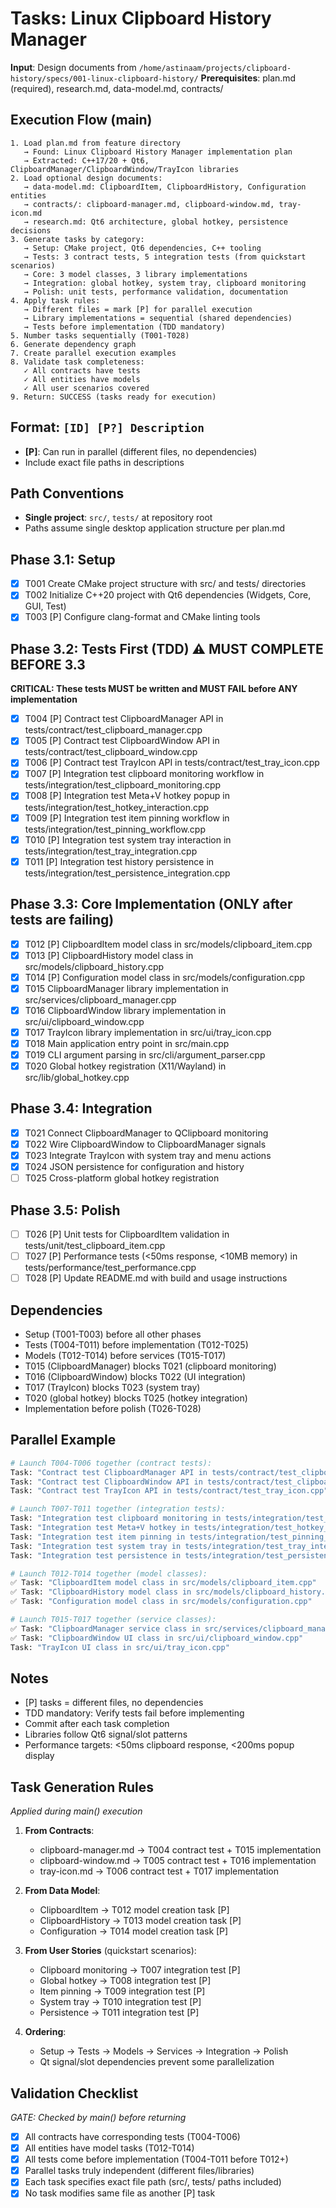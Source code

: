 # Tasks: Linux Clipboard History Manager

**Input**: Design documents from `/home/astinaam/projects/clipboard-history/specs/001-linux-clipboard-history/`
**Prerequisites**: plan.md (required), research.md, data-model.md, contracts/

## Execution Flow (main)
```
1. Load plan.md from feature directory
   → Found: Linux Clipboard History Manager implementation plan
   → Extracted: C++17/20 + Qt6, ClipboardManager/ClipboardWindow/TrayIcon libraries
2. Load optional design documents:
   → data-model.md: ClipboardItem, ClipboardHistory, Configuration entities
   → contracts/: clipboard-manager.md, clipboard-window.md, tray-icon.md
   → research.md: Qt6 architecture, global hotkey, persistence decisions
3. Generate tasks by category:
   → Setup: CMake project, Qt6 dependencies, C++ tooling
   → Tests: 3 contract tests, 5 integration tests (from quickstart scenarios)
   → Core: 3 model classes, 3 library implementations
   → Integration: global hotkey, system tray, clipboard monitoring
   → Polish: unit tests, performance validation, documentation
4. Apply task rules:
   → Different files = mark [P] for parallel execution
   → Library implementations = sequential (shared dependencies)
   → Tests before implementation (TDD mandatory)
5. Number tasks sequentially (T001-T028)
6. Generate dependency graph
7. Create parallel execution examples
8. Validate task completeness:
   ✓ All contracts have tests
   ✓ All entities have models
   ✓ All user scenarios covered
9. Return: SUCCESS (tasks ready for execution)
```

## Format: `[ID] [P?] Description`
- **[P]**: Can run in parallel (different files, no dependencies)
- Include exact file paths in descriptions

## Path Conventions
- **Single project**: `src/`, `tests/` at repository root
- Paths assume single desktop application structure per plan.md

## Phase 3.1: Setup
- [x] T001 Create CMake project structure with src/ and tests/ directories
- [x] T002 Initialize C++20 project with Qt6 dependencies (Widgets, Core, GUI, Test)
- [x] T003 [P] Configure clang-format and CMake linting tools

## Phase 3.2: Tests First (TDD) ⚠️ MUST COMPLETE BEFORE 3.3
**CRITICAL: These tests MUST be written and MUST FAIL before ANY implementation**
- [x] T004 [P] Contract test ClipboardManager API in tests/contract/test_clipboard_manager.cpp
- [x] T005 [P] Contract test ClipboardWindow API in tests/contract/test_clipboard_window.cpp
- [x] T006 [P] Contract test TrayIcon API in tests/contract/test_tray_icon.cpp
- [x] T007 [P] Integration test clipboard monitoring workflow in tests/integration/test_clipboard_monitoring.cpp
- [x] T008 [P] Integration test Meta+V hotkey popup in tests/integration/test_hotkey_interaction.cpp
- [x] T009 [P] Integration test item pinning workflow in tests/integration/test_pinning_workflow.cpp
- [x] T010 [P] Integration test system tray interaction in tests/integration/test_tray_integration.cpp
- [x] T011 [P] Integration test history persistence in tests/integration/test_persistence_integration.cpp

## Phase 3.3: Core Implementation (ONLY after tests are failing)
- [x] T012 [P] ClipboardItem model class in src/models/clipboard_item.cpp
- [x] T013 [P] ClipboardHistory model class in src/models/clipboard_history.cpp
- [x] T014 [P] Configuration model class in src/models/configuration.cpp
- [x] T015 ClipboardManager library implementation in src/services/clipboard_manager.cpp
- [x] T016 ClipboardWindow library implementation in src/ui/clipboard_window.cpp
- [x] T017 TrayIcon library implementation in src/ui/tray_icon.cpp
- [x] T018 Main application entry point in src/main.cpp
- [x] T019 CLI argument parsing in src/cli/argument_parser.cpp
- [x] T020 Global hotkey registration (X11/Wayland) in src/lib/global_hotkey.cpp

## Phase 3.4: Integration
- [x] T021 Connect ClipboardManager to QClipboard monitoring
- [x] T022 Wire ClipboardWindow to ClipboardManager signals
- [x] T023 Integrate TrayIcon with system tray and menu actions
- [x] T024 JSON persistence for configuration and history
- [ ] T025 Cross-platform global hotkey registration

## Phase 3.5: Polish
- [ ] T026 [P] Unit tests for ClipboardItem validation in tests/unit/test_clipboard_item.cpp
- [ ] T027 [P] Performance tests (<50ms response, <10MB memory) in tests/performance/test_performance.cpp
- [ ] T028 [P] Update README.md with build and usage instructions

## Dependencies
- Setup (T001-T003) before all other phases
- Tests (T004-T011) before implementation (T012-T025)
- Models (T012-T014) before services (T015-T017)
- T015 (ClipboardManager) blocks T021 (clipboard monitoring)
- T016 (ClipboardWindow) blocks T022 (UI integration)
- T017 (TrayIcon) blocks T023 (system tray)
- T020 (global hotkey) blocks T025 (hotkey integration)
- Implementation before polish (T026-T028)

## Parallel Example
```bash
# Launch T004-T006 together (contract tests):
Task: "Contract test ClipboardManager API in tests/contract/test_clipboard_manager.cpp"
Task: "Contract test ClipboardWindow API in tests/contract/test_clipboard_window.cpp"  
Task: "Contract test TrayIcon API in tests/contract/test_tray_icon.cpp"

# Launch T007-T011 together (integration tests):
Task: "Integration test clipboard monitoring in tests/integration/test_clipboard_monitoring.cpp"
Task: "Integration test Meta+V hotkey in tests/integration/test_hotkey_interaction.cpp"
Task: "Integration test item pinning in tests/integration/test_pinning_workflow.cpp"
Task: "Integration test system tray in tests/integration/test_tray_integration.cpp"
Task: "Integration test persistence in tests/integration/test_persistence_integration.cpp"

# Launch T012-T014 together (model classes):
✅ Task: "ClipboardItem model class in src/models/clipboard_item.cpp"
✅ Task: "ClipboardHistory model class in src/models/clipboard_history.cpp"  
✅ Task: "Configuration model class in src/models/configuration.cpp"

# Launch T015-T017 together (service classes):
✅ Task: "ClipboardManager service class in src/services/clipboard_manager.cpp"
✅ Task: "ClipboardWindow UI class in src/ui/clipboard_window.cpp"
Task: "TrayIcon UI class in src/ui/tray_icon.cpp"
```

## Notes
- [P] tasks = different files, no dependencies
- TDD mandatory: Verify tests fail before implementing
- Commit after each task completion
- Libraries follow Qt6 signal/slot patterns
- Performance targets: <50ms clipboard response, <200ms popup display

## Task Generation Rules
*Applied during main() execution*

1. **From Contracts**:
   - clipboard-manager.md → T004 contract test + T015 implementation
   - clipboard-window.md → T005 contract test + T016 implementation
   - tray-icon.md → T006 contract test + T017 implementation
   
2. **From Data Model**:
   - ClipboardItem → T012 model creation task [P]
   - ClipboardHistory → T013 model creation task [P]
   - Configuration → T014 model creation task [P]
   
3. **From User Stories** (quickstart scenarios):
   - Clipboard monitoring → T007 integration test [P]
   - Global hotkey → T008 integration test [P]
   - Item pinning → T009 integration test [P]
   - System tray → T010 integration test [P]
   - Persistence → T011 integration test [P]

4. **Ordering**:
   - Setup → Tests → Models → Services → Integration → Polish
   - Qt signal/slot dependencies prevent some parallelization

## Validation Checklist
*GATE: Checked by main() before returning*

- [x] All contracts have corresponding tests (T004-T006)
- [x] All entities have model tasks (T012-T014)
- [x] All tests come before implementation (T004-T011 before T012+)
- [x] Parallel tasks truly independent (different files/libraries)
- [x] Each task specifies exact file path (src/, tests/ paths included)
- [x] No task modifies same file as another [P] task
